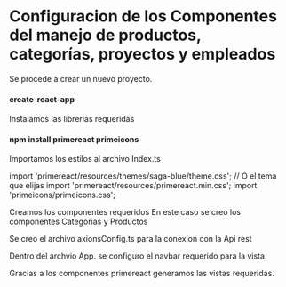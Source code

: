 # Configuracion de los Componentes del manejo de productos, categorías, proyectos y empleados

Se procede a crear un nuevo proyecto.

#### create-react-app

Instalamos las librerias requeridas

#### npm install primereact primeicons

Importamos los estilos al archivo Index.ts

import 'primereact/resources/themes/saga-blue/theme.css'; // O el tema que elijas
import 'primereact/resources/primereact.min.css';
import 'primeicons/primeicons.css';

Creamos los componentes requeridos
En este caso se creo los componentes
Categorias y Productos

Se creo el archivo axionsConfig.ts para la conexion con la Api rest

Dentro del archvio App. se configuro el navbar requerido para la vista.

Gracias a los componentes primereact generamos las vistas requeridas.
